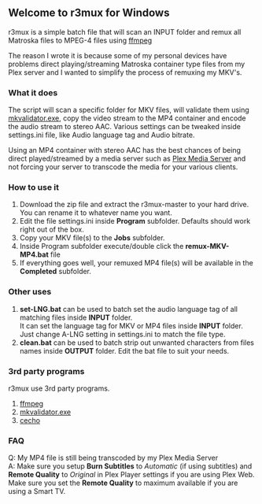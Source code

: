 ## Welcome to r3mux for Windows
r3mux is a simple batch file that will scan an INPUT folder and remux all Matroska files to MPEG-4 files using [ffmpeg](https://ffmpeg.zeranoe.com/builds)

The reason I wrote it is because some of my personal devices have problems direct playing/streaming Matroska container type files from my Plex server and I wanted to simplify the process of remuxing my MKV's.

### What it does

The script will scan a specific folder for MKV files, will validate them using [mkvalidator.exe](https://www.matroska.org/downloads/mkvalidator.html), copy the video stream to the MP4 container and encode the audio stream to stereo AAC. Various settings can be tweaked inside settings.ini file, like Audio language tag and Audio bitrate.


Using an MP4 container with stereo AAC has the best chances of being direct played/streamed by a media server such as [Plex Media Server](https://plex.tv) and not forcing your server to transcode the media for your various clients.

### How to use it
1. Download the zip file and extract the r3mux-master to your hard drive. You can rename it to whatever name you want.  
2. Edit the file settings.ini inside **Program** subfolder. Defaults should work right out of the box.  
3. Copy your MKV file(s) to the **Jobs** subfolder.  
4. Inside Program subfolder execute/double click the **remux-MKV-MP4.bat** file
5. If everything goes well, your remuxed MP4 file(s) will be available in the **Completed** subfolder.  

### Other uses
1. **set-LNG.bat** can be used to batch set the audio language tag of all matching files inside **INPUT** folder.  
It can set the language tag for MKV or MP4 files inside **INPUT** folder. Just change A-LNG setting in settings.ini to match the file type.
2. **clean.bat** can be used to batch strip out unwanted characters from files names inside **OUTPUT** folder. Edit the bat file to suit your needs.

### 3rd party programs
r3mux use 3rd party programs.
1. [ffmpeg](https://ffmpeg.zeranoe.com/builds)
2. [mkvalidator.exe](https://www.matroska.org/downloads/mkvalidator.html)
3. [cecho](https://www.codeproject.com/Articles/17033/Add-Colors-to-Batch-Files)

### FAQ
Q: My MP4 file is still being transcoded by my Plex Media Server  
A: Make sure you setup **Burn Subtitles** to *Automatic* (if using subtitles) and **Remote Quality** to *Original* in Plex Player settings if you are using Plex Web.    
Make sure you set the **Remote Quality** to maximum available if you are using a Smart TV.   
